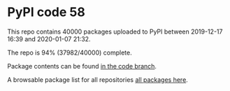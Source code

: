 # PyPI code 58

This repo contains 40000 packages uploaded to PyPI between 
2019-12-17 16:39 and 2020-01-07 21:32.

The repo is 94% (37982/40000) complete.

Package contents can be found [in the code branch](https://github.com/pypi-data/pypi-mirror-58/tree/code/packages).

A browsable package list for all repositories [all packages here](https://pypi-data.github.io/website/repositories/pypi-mirror-58).


